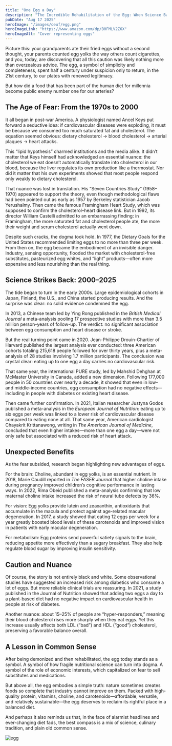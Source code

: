 ```yaml
---
title: "One Egg a Day"
description: "The Incredible Rehabilitation of the Egg: When Science Backtracks"
pubDate: "Aug 17 2025"
heroImage: "/images/oeuf/egg.png"
heroImageLink: "https://www.amazon.com/dp/B0FMLV2Z6X"
heroImageAlt: "Cover representing eggs"
---
```




Picture this: your grandparents ate their fried eggs without a second thought, your parents counted egg yolks the way others count cigarettes, and you, today, are discovering that all this caution was likely nothing more than overzealous advice. The egg, a symbol of simplicity and completeness, spent half a century under suspicion only to return, in the 21st century, to our plates with renewed legitimacy.

But how did a food that has been part of the human diet for millennia become public enemy number one for our arteries?

## The Age of Fear: From the 1970s to 2000

It all began in post-war America. A physiologist named Ancel Keys put forward a seductive idea: if cardiovascular diseases were exploding, it must be because we consumed too much saturated fat and cholesterol. The equation seemed obvious: dietary cholesterol → blood cholesterol → arterial plaques → heart attacks.

This “lipid hypothesis” charmed institutions and the media alike. It didn’t matter that Keys himself had acknowledged an essential nuance: the cholesterol we eat doesn’t automatically translate into cholesterol in our blood, because the liver regulates its own production like a thermostat. Nor did it matter that his own experiments showed that most people respond only weakly to dietary cholesterol.

That nuance was lost in translation. His “Seven Countries Study” (1958–1970) appeared to support the theory, even though methodological flaws had been pointed out as early as 1957 by Berkeley statistician Jacob Yerushalmy. Then came the famous Framingham Heart Study, which was supposed to confirm the cholesterol–heart disease link. But in 1992, its director William Castelli admitted to an embarrassing finding: in Framingham, the more saturated fat and cholesterol people ate, the more their weight and serum cholesterol actually went down.

Despite such cracks, the dogma took hold. In 1977, the Dietary Goals for the United States recommended limiting eggs to no more than three per week. From then on, the egg became the embodiment of an invisible danger. Industry, sensing opportunity, flooded the market with cholesterol-free substitutes, pasteurized egg whites, and “light” products—often more expensive and less nourishing than the real thing.

## Science Strikes Back: 2000–2025

The tide began to turn in the early 2000s. Large epidemiological cohorts in Japan, Finland, the U.S., and China started producing results. And the surprise was clear: no solid evidence condemned the egg.

In 2013, a Chinese team led by Ying Rong published in the _British Medical Journal_ a meta-analysis pooling 17 prospective studies with more than 3.5 million person-years of follow-up. The verdict: no significant association between egg consumption and heart disease or stroke.

But the real turning point came in 2020. Jean-Philippe Drouin-Chartier of Harvard published the largest analysis ever conducted: three American cohorts totaling 215,618 people followed for over thirty years, plus a meta-analysis of 28 studies involving 1.7 million participants. The conclusion was crystal clear: eating up to one egg a day carries no cardiovascular risk.

That same year, the international PURE study, led by Mahshid Dehghan at McMaster University in Canada, added a new dimension. Following 177,000 people in 50 countries over nearly a decade, it showed that even in low- and middle-income countries, egg consumption had no negative effects—including in people with diabetes or existing heart disease.

Then came further confirmation. In 2021, Italian researcher Justyna Godos published a meta-analysis in the _European Journal of Nutrition_: eating up to six eggs per week was linked to a lower risk of cardiovascular disease compared to eating none at all. That same year, American cardiologist Chayakrit Krittanawong, writing in _The American Journal of Medicine_, concluded that even higher intakes—more than one egg a day—were not only safe but associated with a reduced risk of heart attack.

## Unexpected Benefits

As the fear subsided, research began highlighting new advantages of eggs.

For the brain: Choline, abundant in egg yolks, is an essential nutrient. In 2018, Marie Caudill reported in _The FASEB Journal_ that higher choline intake during pregnancy improved children’s cognitive performance in lasting ways. In 2022, Rima Obeid published a meta-analysis confirming that low maternal choline intake increased the risk of neural tube defects by 36%.

For vision: Egg yolks provide lutein and zeaxanthin, antioxidants that accumulate in the macula and protect against age-related macular degeneration. In 2017, a study showed that eating 12 eggs per week for a year greatly boosted blood levels of these carotenoids and improved vision in patients with early macular degeneration.

For metabolism: Egg proteins send powerful satiety signals to the brain, reducing appetite more effectively than a sugary breakfast. They also help regulate blood sugar by improving insulin sensitivity.

## Caution and Nuance

Of course, the story is not entirely black and white. Some observational studies have suggested an increased risk among diabetics who consume a lot of eggs. But more reliable clinical trials are reassuring. In 2021, a study published in the Journal of Nutrition showed that adding two eggs a day to a plant-based diet had no negative impact on cardiovascular health in people at risk of diabetes.

Another nuance: about 15–25% of people are “hyper-responders,” meaning their blood cholesterol rises more sharply when they eat eggs. Yet this increase usually affects both LDL (“bad”) and HDL (“good”) cholesterol, preserving a favorable balance overall.

## A Lesson in Common Sense

After being demonized and then rehabilitated, the egg today stands as a symbol. A symbol of how fragile nutritional science can turn into dogma. A symbol of the role of economic interests, which capitalized on fear to sell substitutes and medications.

But above all, the egg embodies a simple truth: nature sometimes creates foods so complete that industry cannot improve on them. Packed with high-quality protein, vitamins, choline, and carotenoids—affordable, versatile, and relatively sustainable—the egg deserves to reclaim its rightful place in a balanced diet.

And perhaps it also reminds us that, in the face of alarmist headlines and ever-changing diet fads, the best compass is a mix of science, culinary tradition, and plain old common sense.

![egg](/images/oeuf/egg.png)